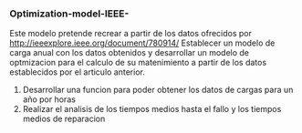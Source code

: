 ### Optimization-model-IEEE-

Este modelo pretende recrear a partir de los datos ofrecidos por
http://ieeexplore.ieee.org/document/780914/
Establecer un modelo de carga anual con los datos obtenidos y desarrollar un modelo de optmizacion para el calculo de su matenimiento a partir de los datos establecidos por el articulo anterior.

1. Desarrollar una funcion para poder obtener los datos de cargas para un año por horas
2. Realizar el analisis de los tiempos medios hasta el fallo y los tiempos medios de reparacion

